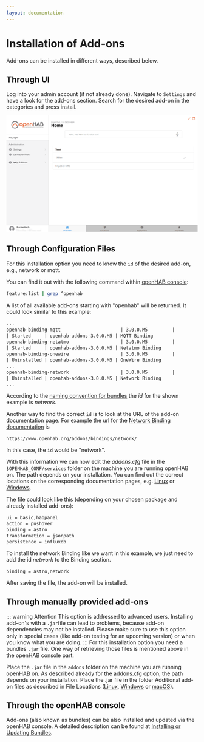 ```yaml
---
layout: documentation
---
```


# Installation of Add-ons

Add-ons can be installed in different ways, described below.

## Through UI

Log into your admin account (if not already done).
Navigate to `Settings` and have a look for the add-ons section.
Search for the desired add-on in the categories and press install.

![installing Add-ons through UI](./images/InstallAddonsThroughUi.gif)

## Through Configuration Files

For this installation option you need to know the `id` of the desired add-on, e.g., network or mqtt.

You can find it out with the following command within [openHAB console](/docs/administration/console.html):

```sh
feature:list | grep ^openhab
```

A list of all available add-ons starting with "openhab" will be returned.
It could look similar to this example:

```text
...
openhab-binding-mqtt                      | 3.0.0.M5         |          | Started     | openhab-addons-3.0.0.M5 | MQTT Binding
openhab-binding-netatmo                   | 3.0.0.M5         |          | Started     | openhab-addons-3.0.0.M5 | Netatmo Binding
openhab-binding-onewire                   | 3.0.0.M5         |          | Uninstalled | openhab-addons-3.0.0.M5 | OneWire Binding
...
openhab-binding-network                   | 3.0.0.M5         |          | Uninstalled | openhab-addons-3.0.0.M5 | Network Binding
...
```

According to the [naming convention for bundles](/docs/administration/bundles.html#naming-convention-for-bundles) the _id_ for the shown example is _network_.

Another way to find the correct `id` is to look at the URL of the add-on documentation page.
For example the url for the [Network Binding documentation](/addons/bindings/network/) is

```text
https://www.openhab.org/addons/bindings/network/
```

In this case, the `id` would be "network".

With this information we can now edit the _addons.cfg_ file in the `$OPENHAB_CONF/services` folder on the machine you are running openHAB on.
The path depends on your installation.
You can find out the correct locations on the corresponding documentation pages, e.g. [Linux](/docs/installation/linux.html#file-locations) or [Windows](/docs/installation/windows.html#file-locations).

The file could look like this (depending on your chosen package and already installed add-ons):

```text
ui = basic,habpanel
action = pushover
binding = astro
transformation = jsonpath
persistence = influxdb
```

To install the network Binding like we want in this example, we just need to add the id _network_ to the Binding section.

```text
binding = astro,network
```

After saving the file, the add-on will be installed.

## Through manually provided add-ons

::: warning Attention
This option is addressed to advanced users.
Installing add-on's with a `.jar`file can lead to problems, because add-on dependencies may not be installed.
Please make sure to use this option only in special cases (like add-on testing for an upcoming version) or when you know what you are doing.
:::
For this installation option you need a bundles `.jar` file.
One way of retrieving those files is mentioned above in the openHAB console part.

Place the `.jar` file in the `addons` folder on the machine you are running openHAB on.
As described already for the addons.cfg option, the path depends on your installation.
Place the .jar file in the folder Additional add-on files as described in File Locations ([Linux](/docs/installation/linux.html#file-locations), [Windows](/docs/installation/windows.html#file-locations) or [macOS](/docs/installation/macos.html#file-locations)).

## Through the openHAB console

Add-ons (also known as bundles) can be also installed and updated via the openHAB console.
A detailed description can be found at [Installing or Updating Bundles](/docs/administration/bundles.html).
